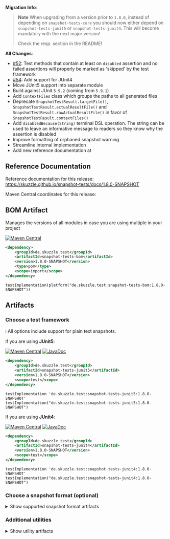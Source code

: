**Migration Info**: 

> **Note**
> When upgrading from a version prior to `1.8.0`, instead of depending on `snapshot-tests-core` you should now 
> either depend on `snapshot-tests-junit5` or `snapshot-tests-junit4`. 
> This will become mandatory with the next major version!
> 
> Check the resp. section in the README!

**All Changes**: 

* [#52](https://github.com/skuzzle/snapshot-tests/issues/52): Test methods that contain at least on `disabled` assertion and no failed assertions will properly be marked as 'skipped' by the test framework
* [#54](https://github.com/skuzzle/snapshot-tests/pull/54): Add support for JUnit4
* Move JUnit5 support into separate module
* Build against JUnit `5.9.2` (coming from `5.9.1`)
* Add `ContextFiles` class which groups the paths to all generated files
* Deprecate `SnapshotTestResult.targetFile()`, `SnapshotTestResult.actualResultFile()` and  `SnapshotTestResult.rawActualResultFile()` in favor of `SnapshotTestResult.contextFiles()`
* Add `disabledBecause(String)` terminal DSL operation. The string can be used to leave an informative message to readers so they know why the assertion is disabled
* Improve formatting of orphaned snapshot warning
* Streamline internal implementation
* Add new reference documentation at 

## Reference Documentation

Reference documentation for this release: https://skuzzle.github.io/snapshot-tests/docs/1.8.0-SNAPSHOT

Maven Central coordinates for this release:

## BOM Artifact
Manages the versions of all modules in case you are using multiple in your project

[![Maven Central](https://img.shields.io/static/v1?label=MavenCentral&message=1.8.0-SNAPSHOT&color=blue)](https://search.maven.org/artifact/de.skuzzle.test/snapshot-tests-bom/1.8.0-SNAPSHOT/jar)

```xml
<dependency>
    <groupId>de.skuzzle.test</groupId>
    <artifactId>snapshot-tests-bom</artifactId>
    <version>1.8.0-SNAPSHOT</version>
    <type>pom</type>
    <scope>import</scope>
</dependency>
```

```
testImplementation(platform("de.skuzzle.test:snapshot-tests-bom:1.8.0-SNAPSHOT"))
```

## Artifacts

### Choose a test framework

ℹ️ All options include support for plain text snapshots.

If you are using **JUnit5**:

[![Maven Central](https://img.shields.io/static/v1?label=MavenCentral&message=1.8.0-SNAPSHOT&color=blue)](https://search.maven.org/artifact/de.skuzzle.test/snapshot-tests-junit5/1.8.0-SNAPSHOT/jar) [![JavaDoc](https://img.shields.io/static/v1?label=JavaDoc&message=1.8.0-SNAPSHOT&color=orange)](http://www.javadoc.io/doc/de.skuzzle.test/snapshot-tests-junit5/1.8.0-SNAPSHOT)

```xml
<dependency>
    <groupId>de.skuzzle.test</groupId>
    <artifactId>snapshot-tests-junit5</artifactId>
    <version>1.8.0-SNAPSHOT</version>
    <scope>test</scope>
</dependency>
```

```
testImplementation 'de.skuzzle.test:snapshot-tests-junit5:1.8.0-SNAPSHOT'
testImplementation("de.skuzzle.test:snapshot-tests-junit5:1.8.0-SNAPSHOT")
```

If you are using **JUnit4**:

[![Maven Central](https://img.shields.io/static/v1?label=MavenCentral&message=1.8.0-SNAPSHOT&color=blue)](https://search.maven.org/artifact/de.skuzzle.test/snapshot-tests-junit4/1.8.0-SNAPSHOT/jar) [![JavaDoc](https://img.shields.io/static/v1?label=JavaDoc&message=1.8.0-SNAPSHOT&color=orange)](http://www.javadoc.io/doc/de.skuzzle.test/snapshot-tests-junit4/1.8.0-SNAPSHOT)

```xml
<dependency>
    <groupId>de.skuzzle.test</groupId>
    <artifactId>snapshot-tests-junit4</artifactId>
    <version>1.8.0-SNAPSHOT</version>
    <scope>test</scope>
</dependency>
```

```
testImplementation 'de.skuzzle.test:snapshot-tests-junit4:1.8.0-SNAPSHOT'
testImplementation("de.skuzzle.test:snapshot-tests-junit4:1.8.0-SNAPSHOT")
```

### Choose a snapshot format (optional)
<details>
    <summary>Show supported snapshot format artifacts</summary>
    
If you want **JSON** based snapshots:

[![Maven Central](https://img.shields.io/static/v1?label=MavenCentral&message=1.8.0-SNAPSHOT&color=blue)](https://search.maven.org/artifact/de.skuzzle.test/snapshot-tests-jackson/1.8.0-SNAPSHOT/jar) [![JavaDoc](https://img.shields.io/static/v1?label=JavaDoc&message=1.8.0-SNAPSHOT&color=orange)](http://www.javadoc.io/doc/de.skuzzle.test/snapshot-tests-jackson/1.8.0-SNAPSHOT)

```xml
<dependency>
    <groupId>de.skuzzle.test</groupId>
    <artifactId>snapshot-tests-jackson</artifactId>
    <version>1.8.0-SNAPSHOT</version>
    <scope>test</scope>
</dependency>
```

```
testImplementation 'de.skuzzle.test:snapshot-tests-jackson:1.8.0-SNAPSHOT'
testImplementation("de.skuzzle.test:snapshot-tests-jackson:1.8.0-SNAPSHOT")
```

If you want **XML** based snapshots using jaxb and `javax.xml` legacy namespaces:

[![Maven Central](https://img.shields.io/static/v1?label=MavenCentral&message=1.8.0-SNAPSHOT&color=blue)](https://search.maven.org/artifact/de.skuzzle.test/snapshot-tests-jaxb/1.8.0-SNAPSHOT/jar) [![JavaDoc](https://img.shields.io/static/v1?label=JavaDoc&message=1.8.0-SNAPSHOT&color=orange)](http://www.javadoc.io/doc/de.skuzzle.test/snapshot-tests-jaxb/1.8.0-SNAPSHOT)

```xml
<dependency>
    <groupId>de.skuzzle.test</groupId>
    <artifactId>snapshot-tests-jaxb</artifactId>
    <version>1.8.0-SNAPSHOT</version>
    <scope>test</scope>
</dependency>
```

```
testImplementation 'de.skuzzle.test:snapshot-tests-jaxb:1.8.0-SNAPSHOT'
testImplementation("de.skuzzle.test:snapshot-tests-jaxb:1.8.0-SNAPSHOT")
```

If you want **XML** based snapshots using jaxb new `jakarta.xml` namespaces:

[![Maven Central](https://img.shields.io/static/v1?label=MavenCentral&message=1.8.0-SNAPSHOT&color=blue)](https://search.maven.org/artifact/de.skuzzle.test/snapshot-tests-jaxb-jakarta/1.8.0-SNAPSHOT/jar) [![JavaDoc](https://img.shields.io/static/v1?label=JavaDoc&message=1.8.0-SNAPSHOT&color=orange)](http://www.javadoc.io/doc/de.skuzzle.test/snapshot-tests-jaxb-jakarta/1.8.0-SNAPSHOT)

```xml
<dependency>
    <groupId>de.skuzzle.test</groupId>
    <artifactId>snapshot-tests-jaxb-jakarta</artifactId>
    <version>1.8.0-SNAPSHOT</version>
    <scope>test</scope>
</dependency>
```

```
testImplementation 'de.skuzzle.test:snapshot-tests-jaxb-jakarta:1.8.0-SNAPSHOT'
testImplementation("de.skuzzle.test:snapshot-tests-jaxb-jakarta:1.8.0-SNAPSHOT")
```

If you want **HTML** based snapshots:

[![Maven Central](https://img.shields.io/static/v1?label=MavenCentral&message=1.8.0-SNAPSHOT&color=blue)](https://search.maven.org/artifact/de.skuzzle.test/snapshot-tests-html/1.8.0-SNAPSHOT/jar) [![JavaDoc](https://img.shields.io/static/v1?label=JavaDoc&message=1.8.0-SNAPSHOT&color=orange)](http://www.javadoc.io/doc/de.skuzzle.test/snapshot-tests-html/1.8.0-SNAPSHOT)

```xml
<dependency>
    <groupId>de.skuzzle.test</groupId>
    <artifactId>snapshot-tests-html</artifactId>
    <version>1.8.0-SNAPSHOT</version>
    <scope>test</scope>
</dependency>
```

```
testImplementation 'de.skuzzle.test:snapshot-tests-html:1.8.0-SNAPSHOT'
testImplementation("de.skuzzle.test:snapshot-tests-html:1.8.0-SNAPSHOT")
```
</details>

### Additional utilities

<details>
    <summary>Show utility artifacts</summary>

Directory Params

[![Maven Central](https://img.shields.io/static/v1?label=MavenCentral&message=1.8.0-SNAPSHOT&color=blue)](https://search.maven.org/artifact/de.skuzzle.test/snapshot-tests-directory-params/1.8.0-SNAPSHOT/jar) [![JavaDoc](https://img.shields.io/static/v1?label=JavaDoc&message=1.8.0-SNAPSHOT&color=orange)](http://www.javadoc.io/doc/de.skuzzle.test/snapshot-tests-directory-params/1.8.0-SNAPSHOT)

```xml
<dependency>
    <groupId>de.skuzzle.test</groupId>
    <artifactId>snapshot-tests-directory-params</artifactId>
    <version>1.8.0-SNAPSHOT</version>
    <scope>test</scope>
</dependency>
```

```
testImplementation 'de.skuzzle.test:snapshot-tests-directory-params:1.8.0-SNAPSHOT'
testImplementation("de.skuzzle.test:snapshot-tests-directory-params:1.8.0-SNAPSHOT")
```

Object normalization (⚠️ Experimental⚠)

[![Maven Central](https://img.shields.io/static/v1?label=MavenCentral&message=1.8.0-SNAPSHOT&color=blue)](https://search.maven.org/artifact/de.skuzzle.test/snapshot-tests-normalize/1.8.0-SNAPSHOT/jar) [![JavaDoc](https://img.shields.io/static/v1?label=JavaDoc&message=1.8.0-SNAPSHOT&color=orange)](http://www.javadoc.io/doc/de.skuzzle.test/snapshot-tests-normalize/1.8.0-SNAPSHOT)

```xml
<dependency>
    <groupId>de.skuzzle.test</groupId>
    <artifactId>snapshot-tests-normalize</artifactId>
    <version>1.8.0-SNAPSHOT</version>
    <scope>test</scope>
</dependency>
```

```
testImplementation 'de.skuzzle.test:snapshot-tests-normalize:1.8.0-SNAPSHOT'
testImplementation("de.skuzzle.test:snapshot-tests-normalize:1.8.0-SNAPSHOT")
```
</details>